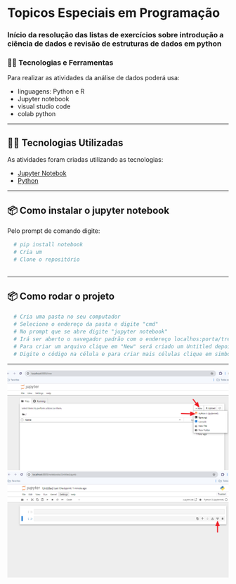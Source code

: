 # Topicos Especiais em Programação

###  Início da resolução das listas de exercícios sobre introdução a ciência de dados e revisão de estruturas de dados em python

### 👨‍💻️ Tecnologias e Ferramentas
Para realizar as atividades da análise de dados poderá usa:
* linguagens: Python e R
* Jupyter notebook
* visual studio code
* colab python

---
## 👨‍💻️ Tecnologias Utilizadas
As atividades foram criadas utilizando as tecnologias:
- [Jupyter Notebok](https://jupyter.org/install)
- [Python](https://www.python.org/doc/)

---
## 📦️ Como instalar o jupyter notebook
Pelo prompt de comando digite:
```bash
  # pip install notebook
  # Cria um
  # Clone o repositório
 
```
---

## 📦️ Como rodar o projeto
```bash
  # Cria uma pasta no seu computador
  # Selecione o endereço da pasta e digite "cmd"
  # No prompt que se abre digite "jupyter notebook"
  # Irá ser aberto o navegador padrão com o endereço localhos:porta/tree
  # Para criar um arquivo clique em "New" será criado um Untitled depois renomeio-o
  # Digite o código na célula e para criar mais células clique em simbolo "+"

  ```

---
<img src="https://github.com/Nwldo/Analise_de_dados/blob/main/img/jupyter_1.png">
<img src="https://github.com/Nwldo/Analise_de_dados/blob/main/img/jupyter_2.png">
